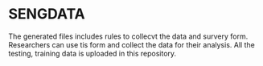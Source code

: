 # SENGDATA

The generated files includes rules to collecvt the data and survery form. Researchers can use tis form and collect the data for their analysis. All the testing, training data is uploaded in this repository.
